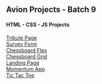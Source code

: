 ## Avion Projects - Batch 9

#### HTML - CSS - JS Projects
<a href="https://neroneronomi.github.io/batch9-activities/Projects/Tribute%20Page/" target="_blank">Tribute Page</a><br>
<a href="https://neroneronomi.github.io/batch9-activities/Projects/Survey%20Form/" target="_blank">Survey Form</a><br>
<a href="https://neroneronomi.github.io/batch9-activities/Projects/Chessboard/flexboard/" target="_blank">Chessboard Flex</a><br>
<a href="https://neroneronomi.github.io/batch9-activities/Projects/Chessboard/gridboard/" target="_blank">Chessboard Grid</a><br>
<a href="https://neroneronomi.github.io/batch9-activities/Projects/Landing%20Page/" target="_blank">Landing Page</a><br>
<a href="https://neroneronomi.github.io/batch9-activities/Projects/Momentun%20App/" target="_blank">Momentum App</a><br>
<a href="https://neroneronomi.github.io/batch9-activities/Projects/Tic%20Tac%20Toe/" target="_blank">Tic Tac Toe</a><br>
